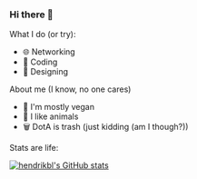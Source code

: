### Hi there 👋

What I do (or try):

- 🌐 Networking
- 🐛 Coding
- 🎨 Designing

About me (I know, no one cares)

- 🌿 I'm mostly vegan
- 🐷 I like animals
- 🗑️ DotA is trash (just kidding (am I though?))

Stats are life:

[![hendrikbl's GitHub stats](https://github-readme-stats.vercel.app/api?username=hendrikbl&theme=react&show_icons=true)](https://github.com/anuraghazra/github-readme-stats)
